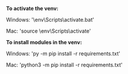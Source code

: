 

**To activate the venv:**

Windows:
'\env\Scripts\activate.bat'

Mac:
'source \env\Scripts\activate'

**To install modules in the venv:**

Windows:
'py -m pip install -r requirements.txt'

Mac:
'python3 -m pip install -r requirements.txt'